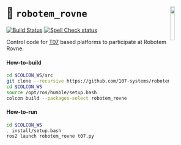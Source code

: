 <a href="https://107-systems.org/"><img align="right" src="https://raw.githubusercontent.com/107-systems/.github/main/logo/107-systems.png" width="15%"></a>
:floppy_disk: `robotem_rovne`
=============================
[![Build Status](https://github.com/107-systems/robotem_rovne/actions/workflows/ros2.yml/badge.svg)](https://github.com/107-systems/robotem_rovne/actions/workflows/ros2.yml)
[![Spell Check status](https://github.com/107-systems/robotem_rovne/actions/workflows/spell-check.yml/badge.svg)](https://github.com/107-systems/robotem_rovne/actions/workflows/spell-check.yml)

Control code for [T07](https://github.com/107-systems/T07) based platforms to participate at Robotem Rovne.

#### How-to-build
```bash
cd $COLCON_WS/src
git clone --recursive https://github.com/107-systems/robotem_rovne
cd $COLCON_WS
source /opt/ros/humble/setup.bash
colcon build --packages-select robotem_rovne
```

#### How-to-run
```bash
cd $COLCON_WS
. install/setup.bash
ros2 launch robotem_rovne t07.py
```
